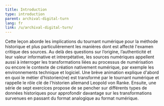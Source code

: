 ```yaml
---
title: Introduction
type: introduction
parent: archival-digital-turn
lang: fr
link: /u/archival-digital-turn/
---
```


Cette leçon aborde les implications du tournant numérique pour la méthode historique et plus particulièrement les manières dont est affecté l'examen critique des sources. Au delà des questions sur l’origine, l’authenticité et leur valeur informative et intrerpétative, les sources numériques appellent aussi à interroger les transformations liées au processus de numérisation ou encore le contexte de création nativement numérique, par exemple les environnements technique et logiciel. 
Une brève animation explique d'abord en quoi le métier d’historien(ne) est transformé par le tournant numérique et rappelle le rôle clé de l'historien allemand Leopold von Ranke. Ensuite, une série de sept exercices propose de se pencher sur différents types de données historiques pour approfondir davantage sur les transformations survenues en passant du format analogique au format numérique. 


<!--L’objectif de cette leçon est d’enseigner aux étudiants les implications de l’avènement du numérique sur la méthode d’examen critique appliquée aux sources historiques. La critique de la source revient à poser des questions sur l’origine, l’authenticité et la valeur informative et artéfactuelle de la source en question. Lorsqu’on applique cette démarche à du contenu numérique, une couche supplémentaire de changements et de transformations doit être identifiée et décrite. Cette leçon enseigne aux étudiants la différence en termes d’attribution d’une signification selon que l’on en est à la phase de création, de préservation ou de numérisation d’un artéfact. Les tâches peuvent être utilisées pour mettre ces connaissances en pratique sur différents types de données et dans divers environnements numérisés. texte mis en commentaire au 11 avril 2023 par Sofia pour être remplacé par celui qui est actif-->

<!-- section -->

